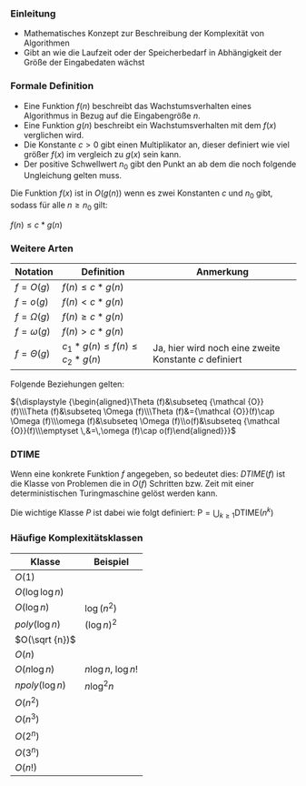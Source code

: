 ### Einleitung

- Mathematisches Konzept zur Beschreibung der Komplexität von Algorithmen
- Gibt an wie die Laufzeit oder der Speicherbedarf in Abhängigkeit der Größe der Eingabedaten wächst
### Formale Definition

- Eine Funktion $f(n)$ beschreibt das Wachstumsverhalten eines Algorithmus in Bezug auf die Eingabengröße $n$.
- Eine Funktion $g(n)$ beschreibt ein Wachstumsverhalten mit dem $f(x)$ verglichen wird.
- Die Konstante $c > 0$ gibt einen Multiplikator an, dieser definiert wie viel größer $f(x)$ im vergleich zu $g(x)$ sein kann.
- Der positive Schwellwert $n_0$ gibt den Punkt an ab dem die noch folgende Ungleichung gelten muss.

Die Funktion $f(x)$ ist in $O(g(n))$ wenn es zwei Konstanten $c$ und $n_0$ gibt, sodass für alle $n \geq n_0$ gilt:  

$f(n) \leq c * g(n)$

### Weitere Arten

| Notation        | Definition                             | Anmerkung            |
| --------------- | -------------------------------------- | ------------ |
| $f = O(g)$      | $f(n) \leq c * g(n)$                   |              |
| $f = o(g)$      | $f(n) < c * g(n)$                      |              |
| $f = \Omega(g)$ | $f(n) \geq c * g(n)$                   |              |
| $f = \omega(g)$ | $f(n) > c * g(n)$                      |              |
| $f = \Theta(g)$ | $c_1 * g(n) \leq f(n) \leq c_2 * g(n)$ | Ja, hier wird noch eine zweite Konstante $c$ definiert |

Folgende Beziehungen gelten:

${\displaystyle {\begin{aligned}\Theta (f)&\subseteq {\mathcal {O}}(f)\\\Theta (f)&\subseteq \Omega (f)\\\Theta (f)&={\mathcal {O}}(f)\cap \Omega (f)\\\omega (f)&\subseteq \Omega (f)\\o(f)&\subseteq {\mathcal {O}}(f)\\\emptyset \,&=\,\omega (f)\cap o(f)\end{aligned}}}$
### DTIME

Wenn eine konkrete Funktion $f$ angegeben, so bedeutet dies: $DTIME(f)$ ist die Klasse von Problemen die in $O(f)$ Schritten bzw. Zeit mit einer deterministischen Turingmaschine gelöst werden kann.

Die wichtige Klasse $P$ ist dabei wie folgt definiert: ${\displaystyle {\mbox{P}}=\bigcup _{k\geq 1}{\mbox{DTIME}}(n^{k})}$
### Häufige Komplexitätsklassen

| Klasse           | Beispiel              |
| ---------------- | --------------------- |
| $O(1)$           |                       |
| $O(\log \log n)$ |                       |
| $O(\log n)$      | $\log(n^{2})$         |
| $poly(\log n)$   | $(\log n)^{2}$        |
| $O(\sqrt {n})$   |                       |
| $O(n)$           |                       |
| $O(n\log n)$     | $n \log n$, $\log n!$ |
| $npoly(\log n)$  | $n \log^{2} n$        |
| $O(n^{2})$       |                       |
| $O(n^{3})$       |                       |
| $O(2^{n})$       |                       |
| $O(3^{n})$          |                       |
| $O(n!)$                 |                       |
